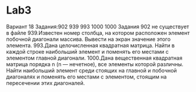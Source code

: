 # Lab3
Вариант 18 Задания:902 939 993 1000 1000 
Задания 902 не существует в файле
939.Известен номер столбца, на котором расположен элемент побочной диагонали массива. Вывести на экран значение этого элемента.
993.Дана целочисленная квадратная матрица. Найти в каждой строке наибольший элемент и поменять его местами с элементом главной диагонали.
1000.Дана вещественная квадратная матрица порядка n (n — нечетное), все элементы которой различны. Найти наибольший элемент среди стоящих на главной и побочной диагоналях и поменять его местами с элементом, стоящим на пересечении этих диагоналей.

